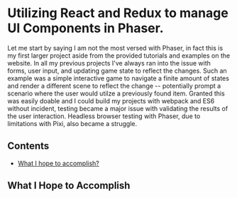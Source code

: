# Utilizing React and Redux to manage UI Components in Phaser.
Let me start by saying I am not the most versed with Phaser, in fact this is my first larger project aside from the provided tutorials and examples on the website. In all my previous projects I've always ran into the issue with forms, user input, and updating game state to reflect the changes. Such an example was a simple interactive game to navigate a finite amount of states and render a different scene to reflect the change -- potentially prompt a scenario where the user would utilze a previously found item. Granted this was easily doable and I could build my projects with webpack and ES6 without incident, testing became a major issue with validating the results of the user interaction. Headless browser testing with Phaser, due to limitations with Pixi, also became a struggle.

## Contents
- [What I hope to accomplish?](#what-i-hope-to-accomplish)

## What I Hope to Accomplish
